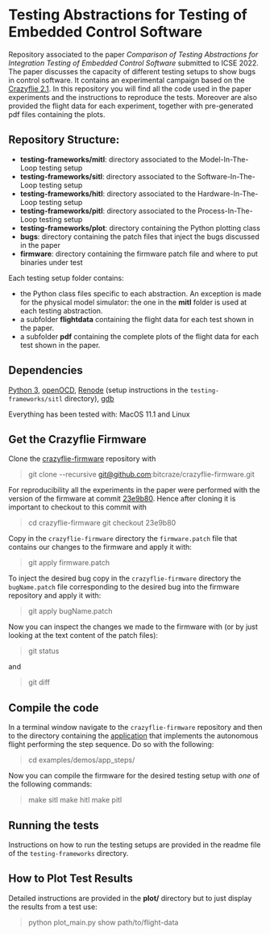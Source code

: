 # Testing Abstractions for Testing of Embedded Control Software

Repository associated to the paper _Comparison of Testing Abstractions for Integration Testing of Embedded Control Software_ submitted to ICSE 2022.
The paper discusses the capacity of different testing setups to show bugs in control software.
It contains an experimental campaign based on the [Crazyflie 2.1](https://store.bitcraze.io/products/crazyflie-2-1).
In this repository you will find all the code used in the paper experiments and the instructions to reproduce the tests.
Moreover are also provided the flight data for each experiment, together with pre-generated pdf files containing the plots.

## Repository Structure:

 * **testing-frameworks/mitl**: directory associated to the Model-In-The-Loop testing setup
 * **testing-frameworks/sitl**: directory associated to the Software-In-The-Loop testing setup
 * **testing-frameworks/hitl**: directory associated to the Hardware-In-The-Loop testing setup
 * **testing-frameworks/pitl**: directory associated to the Process-In-The-Loop testing setup
 * **testing-frameworks/plot**: directory containing the Python plotting class
 * **bugs**: directory containing the patch files that inject the bugs discussed in the paper
 * **firmware**: directory containing the firmware patch file and where to put binaries under test

Each testing setup folder contains:

 * the Python class files specific to each abstraction. An exception is made for the physical model simulator: the one in the **mitl** folder is used at each testing abstraction.
 * a subfolder **flightdata** containing the flight data for each test shown in the paper.
 * a subfolder **pdf** containing the complete plots of the flight data for each test shown in the paper.

## Dependencies

[Python 3](https://www.python.org/downloads/release/python-391/), [openOCD](https://www.openocd.org/), [Renode](https://renode.io/) (setup instructions in the `testing-frameworks/sitl` directory), [gdb](https://www.gnu.org/software/gdb/)

Everything has been tested with: MacOS 11.1 and Linux

## Get the Crazyflie Firmware 
Clone the [crazyflie-firmware](https://github.com/bitcraze/crazyflie-firmware) repository with

> git clone --recursive git@github.com:bitcraze/crazyflie-firmware.git

For reproducibility all the experiments in the paper were performed with the version of the firmware at commit [23e9b80](https://github.com/bitcraze/crazyflie-firmware/commit/23e9b80caa9137d2953ae6dce57507fda1b05a8c).
Hence after cloning it is important to checkout to this commit with

> cd crazyflie-firmware
> git checkout 23e9b80

Copy in the `crazyflie-firmware` directory the `firmware.patch` file that contains our changes to the firmware and apply it with:

> git apply firmware.patch

To inject the desired bug copy in the `crazyflie-firmware` directory the `bugName.patch` file corresponding to the desired bug into the firmware repository and apply it with:

> git apply bugName.patch

Now you can inspect the changes we made to the firmware with (or by just looking at the text content of the patch files):

> git status

and 

> git diff

## Compile the code

In a terminal window navigate to the `crazyflie-firmware` repository and then to the directory containing the [application](https://www.bitcraze.io/documentation/repository/crazyflie-firmware/master/userguides/app_layer/) that implements the autonomous flight performing the step sequence. Do so with the following:

> cd examples/demos/app_steps/

Now you can compile the firmware for the desired testing setup with *one* of the following commands:

> make sitl
> make hitl
> make pitl

## Running the tests

Instructions on how to run the testing setups are provided in the readme file of the `testing-frameworks` directory.

## How to Plot Test Results 

Detailed instructions are provided in the **plot/** directory but to just display the results from a test use:

> python plot_main.py show path/to/flight-data
